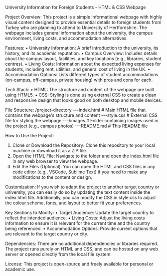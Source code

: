 University Information for Foreign Students - HTML & CSS Webpage

Project Overview:
This project is a simple informational webpage with highly visual content designed to provide essential details to foreign students from Turkey who are planning to attend to University of Hertfordshire. The webpage includes general information about the university, the campus environment, living costs, and accommodation alternatives.

Features:
•	University Information: A brief introduction to the university, its history, and its academic reputation.
•	Campus Overview: Includes details about the campus layout, facilities, and key locations (e.g., libraries, student centres).
•	Living Costs: Information about the expected living expenses for students, including rent, utilities, and general cost of living in the UK.
•	Accommodation Options: Lists different types of student accommodations (on-campus, off-campus, private housing) with pros and cons for each.

Tech Stack:
•	HTML: The structure and content of the webpage are built using HTML5.
•	CSS: Styling is done using external CSS to create a clean and responsive design that looks good on both desktop and mobile devices.

File Structure:
/project-directory
---index.html        # Main HTML file that contains the webpage's structure and content
---style.css         # External CSS file for styling the webpage
---/images           # Folder containing images used in the project (e.g., campus photos)
---README.md         # This README file

How to Use the Project:
1.	Clone or Download the Repository: Clone this repository to your local machine or download it as a ZIP file.
2.	Open the HTML File: Navigate to the folder and open the index.html file in any web browser to view the webpage.
3.	Edit the Files (Optional): You can open the HTML and CSS files in any code editor (e.g., VSCode, Sublime Text) if you need to make any modifications to the content or design.

Customization:
If you wish to adapt the project to another target country or university, you can easily do so by updating the text content inside the index.html file. Additionally, you can modify the CSS in style.css to adjust the colour scheme, fonts, and layout to better fit your preferences.

Key Sections to Modify:
•	Target Audience: Update the target country to reflect the intended audience.
•	Living Costs: Adjust the living costs information to ensure it is relevant for the current time and the country being referenced.
•	Accommodation Options: Provide current options that are relevant to the target country or city.

Dependencies:
There are no additional dependencies or libraries required. The project runs purely on HTML and CSS, and can be hosted on any web server or opened directly from the local file system.

License:
This project is open-source and freely available for personal or academic use.

